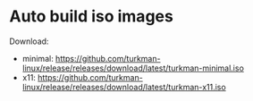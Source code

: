 # Auto build iso images
Download:
* minimal: https://github.com/turkman-linux/release/releases/download/latest/turkman-minimal.iso
* x11: https://github.com/turkman-linux/release/releases/download/latest/turkman-x11.iso
